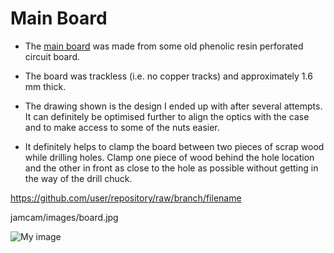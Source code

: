 # Main Board

* The [main board] was made from some old phenolic resin perforated circuit board.

* The board was trackless (i.e. no copper tracks) and approximately 1.6 mm thick.

* The drawing shown is the design I ended up with after several attempts. It can definitely be optimised further to align the optics with the case and to make access to some of the nuts easier.

* It definitely helps to clamp the board between two pieces of scrap wood while drilling holes. Clamp one piece of wood behind the hole location and the other in front as close to the hole as possible without getting in the way of the drill chuck.

[main board]:Siddyboy.github.com/jamcam/images/board.jpg

https://github.com/user/repository/raw/branch/filename

 jamcam/images/board.jpg 
 
 ![My image](username.github.com/repository/img/image.jpg)